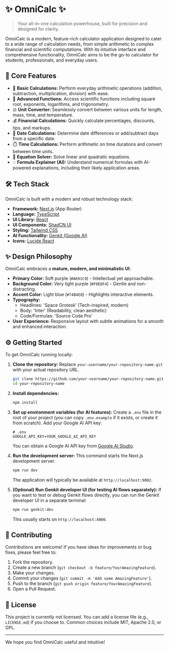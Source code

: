 # ✨ OmniCalc ✨

> Your all-in-one calculation powerhouse, built for precision and designed for clarity.

<!-- Optional: Add a GIF/Screenshot of the app in action here -->
<!-- e.g., <p align="center"><img src="docs/omni-calc-preview.gif" alt="OmniCalc Preview" width="700"></p> -->

OmniCalc is a modern, feature-rich calculator application designed to cater to a wide range of calculation needs, from simple arithmetic to complex financial and scientific computations. With its intuitive interface and comprehensive functionality, OmniCalc aims to be the go-to calculator for students, professionals, and everyday users.

## 🚀 Core Features

- 🔢 **Basic Calculations:** Perform everyday arithmetic operations (addition, subtraction, multiplication, division) with ease.
- 🔬 **Advanced Functions:** Access scientific functions including square root, exponents, logarithms, and trigonometry.
- ⚖️ **Unit Converter:** Seamlessly convert between various units for length, mass, time, and temperature.
- 💰 **Financial Calculations:** Quickly calculate percentages, discounts, tips, and markups.
- 📅 **Date Calculations:** Determine date differences or add/subtract days from a specific date.
- ⏱️ **Time Calculations:** Perform arithmetic on time durations and convert between time units.
- 🧮 **Equation Solver:** Solve linear and quadratic equations.
- 💡 **Formula Explainer (AI):** Understand numerical formulas with AI-powered explanations, including their likely application areas.

## 🛠️ Tech Stack

OmniCalc is built with a modern and robust technology stack:

- **Framework:** [Next.js](https://nextjs.org/) (App Router)
- **Language:** [TypeScript](https://www.typescriptlang.org/)
- **UI Library:** [React](https://reactjs.org/)
- **UI Components:** [ShadCN UI](https://ui.shadcn.com/)
- **Styling:** [Tailwind CSS](https://tailwindcss.com/)
- **AI Functionality:** [Genkit (Google AI)](https://firebase.google.com/docs/genkit)
- **Icons:** [Lucide React](https://lucide.dev/)

## ✨ Design Philosophy

OmniCalc embraces a **mature, modern, and minimalistic UI**:

- **Primary Color:** Soft purple (`#A691C9`) - Intellectual yet approachable.
- **Background Color:** Very light purple (`#F0EDF4`) - Gentle and non-distracting.
- **Accent Color:** Light blue (`#74B4E0`) - Highlights interactive elements.
- **Typography:**
  - Headlines: 'Space Grotesk' (Tech-inspired, modern)
  - Body: 'Inter' (Readability, clean aesthetic)
  - Code/Formulas: 'Source Code Pro'
- **User Experience:** Responsive layout with subtle animations for a smooth and enhanced interaction.

## ⚙️ Getting Started

To get OmniCalc running locally:

1.  **Clone the repository:**
    Replace `your-username/your-repository-name.git` with your actual repository URL.
    ```bash
    git clone https://github.com/your-username/your-repository-name.git
    cd your-repository-name
    ```
2.  **Install dependencies:**
    ```bash
    npm install
    ```
3.  **Set up environment variables (for AI features):**
    Create a `.env` file in the root of your project (you can copy `.env.example` if it exists, or create it from scratch). Add your Google AI API key:

    ```env
    # .env
    GOOGLE_API_KEY=YOUR_GOOGLE_AI_API_KEY
    ```

    You can obtain a Google AI API key from [Google AI Studio](https://aistudio.google.com/app/apikey).

4.  **Run the development server:**
    This command starts the Next.js development server.

    ```bash
    npm run dev
    ```

    The application will typically be available at `http://localhost:9002`.

5.  **(Optional) Run Genkit developer UI (for testing AI flows separately):**
    If you want to test or debug Genkit flows directly, you can run the Genkit developer UI in a separate terminal:
    ```bash
    npm run genkit:dev
    ```
    This usually starts on `http://localhost:4000`.

## 🤝 Contributing

Contributions are welcome! If you have ideas for improvements or bug fixes, please feel free to:

1.  Fork the repository.
2.  Create a new branch (`git checkout -b feature/YourAmazingFeature`).
3.  Make your changes.
4.  Commit your changes (`git commit -m 'Add some AmazingFeature'`).
5.  Push to the branch (`git push origin feature/YourAmazingFeature`).
6.  Open a Pull Request.

## 📄 License

This project is currently not licensed. You can add a license file (e.g., `LICENSE.md`) if you choose to. Common choices include MIT, Apache 2.0, or GPL.

---

We hope you find OmniCalc useful and intuitive!
